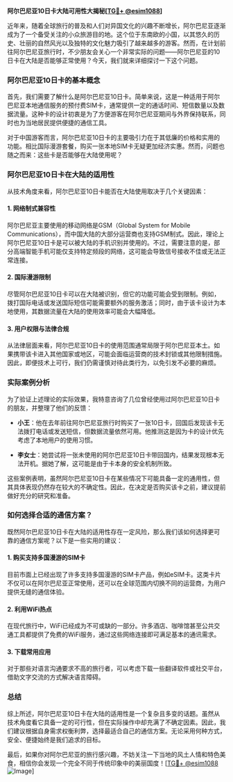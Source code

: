 **阿尔巴尼亚10日卡大陆可用性大揭秘[[TG💪+ @esim1088](https://t.me/s/esim1088)]**

近年来，随着全球旅行的普及和人们对异国文化的兴趣不断增长，阿尔巴尼亚逐渐成为了一个备受关注的小众旅游目的地。这个位于东南欧的小国，以其悠久的历史、壮丽的自然风光以及独特的文化魅力吸引了越来越多的游客。然而，在计划前往阿尔巴尼亚旅行时，不少朋友会关心一个非常实际的问题——阿尔巴尼亚的10日卡在大陆是否能够正常使用？今天，我们就来详细探讨一下这个问题。

### 阿尔巴尼亚10日卡的基本概念

首先，我们需要了解什么是阿尔巴尼亚10日卡。简单来说，这是一种适用于阿尔巴尼亚本地通信服务的预付费SIM卡，通常提供一定的通话时间、短信数量以及数据流量。这种卡的设计初衷是为了方便游客在阿尔巴尼亚期间与外界保持联系，同时也为当地居民提供便捷的通信工具。

对于中国游客而言，阿尔巴尼亚10日卡的主要吸引力在于其低廉的价格和实用的功能。相比国际漫游套餐，购买一张本地SIM卡无疑更加经济实惠。然而，问题也随之而来：这些卡是否能够在大陆使用呢？

### 阿尔巴尼亚10日卡在大陆的适用性

从技术角度来看，阿尔巴尼亚10日卡能否在大陆使用取决于几个关键因素：

#### 1. **网络制式兼容性**
阿尔巴尼亚主要使用的移动网络是GSM（Global System for Mobile Communications），而中国大陆的大部分运营商也支持GSM制式。因此，理论上阿尔巴尼亚10日卡是可以被大陆的手机识别并使用的。不过，需要注意的是，部分高端智能手机可能仅支持特定频段的网络，这可能会导致信号接收不佳或无法正常连接。

#### 2. **国际漫游限制**
尽管阿尔巴尼亚10日卡可以在大陆被识别，但它的功能可能会受到限制。例如，拨打国际电话或发送国际短信可能需要额外的服务激活；同时，由于该卡设计为本地使用，其数据流量在大陆的使用效率可能会大幅降低。

#### 3. **用户权限与法律合规**
从法律层面来看，阿尔巴尼亚10日卡的使用范围通常局限于阿尔巴尼亚本土。如果携带该卡进入其他国家或地区，可能会面临运营商的技术封锁或其他限制措施。因此，即便技术上可行，我们仍需谨慎对待此类行为，以免引发不必要的麻烦。

### 实际案例分析

为了验证上述理论的实际效果，我特意咨询了几位曾经使用过阿尔巴尼亚10日卡的朋友，并整理了他们的反馈：

- **小王**：他在去年前往阿尔巴尼亚旅行时购买了一张10日卡，回国后发现该卡无法拨打电话或发送短信，但数据流量依然可用。他推测这是因为卡的设计优先考虑了本地用户的使用习惯。
  
- **李女士**：她尝试将一张未使用的阿尔巴尼亚10日卡带回国内，结果发现根本无法开机。据她了解，这可能是由于卡本身的安全机制所致。

这些案例表明，虽然阿尔巴尼亚10日卡在某些情况下可能具备一定的通用性，但其具体表现仍然存在较大的不确定性。因此，在决定是否购买该卡之前，建议提前做好充分的研究和准备。

### 如何选择合适的通信方案？

既然阿尔巴尼亚10日卡在大陆的适用性存在一定风险，那么我们该如何选择更可靠的通信方案呢？以下是一些实用的建议：

#### 1. **购买支持多国漫游的SIM卡**
目前市面上已经出现了许多支持多国漫游的SIM卡产品，例如eSIM卡。这类卡片不仅可以在阿尔巴尼亚正常使用，还可以在全球范围内切换不同的运营商，为用户提供无缝的通信体验。

#### 2. **利用WiFi热点**
在现代旅行中，WiFi已经成为不可或缺的一部分。许多酒店、咖啡馆甚至公共交通工具都提供了免费的WiFi服务，通过这些网络连接即可满足基本的通讯需求。

#### 3. **下载常用应用**
对于那些对语言沟通要求不高的旅行者，可以考虑下载一些翻译软件或社交平台，借助文字交流的方式解决语言障碍。

### 总结

综上所述，阿尔巴尼亚10日卡在大陆的适用性是一个复杂且多变的话题。虽然从技术角度看它具备一定的可行性，但在实际操作中却充满了不确定因素。因此，我们建议根据自身需求权衡利弊，选择最适合自己的通信方案。无论采用何种方式，安全、便捷始终是我们追求的目标。

最后，如果你对阿尔巴尼亚的旅行感兴趣，不妨关注一下当地的风土人情和特色美食，相信你会发现一个完全不同于传统印象中的美丽国度！[[TG💪+ @esim1088](https://t.me/s/esim1088) ![Image](https://i.postimg.cc/4NQfJmqS/Snipaste-2025-05-13-00-14-12.png)]